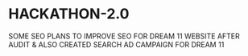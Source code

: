 # HACKATHON-2.0
SOME SEO PLANS TO IMPROVE SEO FOR DREAM 11 WEBSITE AFTER AUDIT &amp; ALSO CREATED SEARCH AD CAMPAIGN FOR DREAM 11

